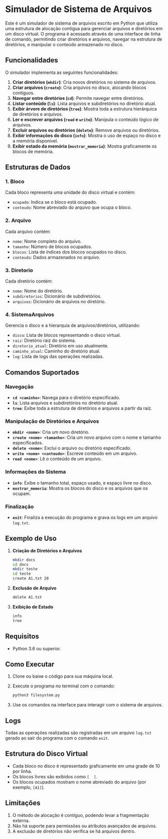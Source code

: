 
# Simulador de Sistema de Arquivos

Este é um simulador de sistema de arquivos escrito em Python que utiliza uma estrutura de alocação contígua para gerenciar arquivos e diretórios em um disco virtual. O programa é acessado através de uma interface de linha de comando, permitindo criar diretórios e arquivos, navegar na estrutura de diretórios, e manipular o conteúdo armazenado no disco.

## Funcionalidades

O simulador implementa as seguintes funcionalidades:
1. **Criar diretórios (`mkdir`)**: Cria novos diretórios no sistema de arquivos.
2. **Criar arquivos (`create`)**: Cria arquivos no disco, alocando blocos contíguos.
3. **Navegar entre diretórios (`cd`)**: Permite navegar entre diretórios.
4. **Listar conteúdo (`ls`)**: Lista arquivos e subdiretórios no diretório atual.
5. **Exibir árvore de diretórios (`tree`)**: Mostra toda a estrutura hierárquica de diretórios e arquivos.
6. **Ler e escrever arquivos (`read` e `write`)**: Manipula o conteúdo lógico de arquivos.
7. **Excluir arquivos ou diretórios (`delete`)**: Remove arquivos ou diretórios.
8. **Exibir informações do disco (`info`)**: Mostra o uso de espaço no disco e a memória disponível.
9. **Exibir estado da memória (`mostrar_memoria`)**: Mostra graficamente os blocos de memória.

## Estruturas de Dados

### 1. **Bloco**
Cada bloco representa uma unidade do disco virtual e contém:
- `ocupado`: Indica se o bloco está ocupado.
- `conteudo`: Nome abreviado do arquivo que ocupa o bloco.

### 2. **Arquivo**
Cada arquivo contém:
- `nome`: Nome completo do arquivo.
- `tamanho`: Número de blocos ocupados.
- `blocos`: Lista de índices dos blocos ocupados no disco.
- `conteudo`: Dados armazenados no arquivo.

### 3. **Diretorio**
Cada diretório contém:
- `nome`: Nome do diretório.
- `subdiretorios`: Dicionário de subdiretórios.
- `arquivos`: Dicionário de arquivos no diretório.

### 4. **SistemaArquivos**
Gerencia o disco e a hierarquia de arquivos/diretórios, utilizando:
- `disco`: Lista de blocos representando o disco virtual.
- `raiz`: Diretório raiz do sistema.
- `diretorio_atual`: Diretório em uso atualmente.
- `caminho_atual`: Caminho do diretório atual.
- `log`: Lista de logs das operações realizadas.

## Comandos Suportados

### Navegação
- **`cd <caminho>`**: Navega para o diretório especificado.
- **`ls`**: Lista arquivos e subdiretórios no diretório atual.
- **`tree`**: Exibe toda a estrutura de diretórios e arquivos a partir da raiz.

### Manipulação de Diretórios e Arquivos
- **`mkdir <nome>`**: Cria um novo diretório.
- **`create <nome> <tamanho>`**: Cria um novo arquivo com o nome e tamanho especificados.
- **`delete <nome>`**: Exclui o arquivo ou diretório especificado.
- **`write <nome> <conteudo>`**: Escreve conteúdo em um arquivo.
- **`read <nome>`**: Lê o conteúdo de um arquivo.

### Informações do Sistema
- **`info`**: Exibe o tamanho total, espaço usado, e espaço livre no disco.
- **`mostrar_memoria`**: Mostra os blocos do disco e os arquivos que os ocupam.

### Finalização
- **`exit`**: Finaliza a execução do programa e grava os logs em um arquivo `log.txt`.

## Exemplo de Uso

1. **Criação de Diretórios e Arquivos**
   ```bash
   mkdir docs
   cd docs
   mkdir teste
   cd teste
   create A1.txt 20
   ```

2. **Exclusão de Arquivo**
   ```bash
   delete A1.txt
   ```

3. **Exibição de Estado**
   ```bash
   info
   tree
   ```

## Requisitos

- Python 3.6 ou superior.

## Como Executar

1. Clone ou baixe o código para sua máquina local.
2. Execute o programa no terminal com o comando:
   ```bash
   python3 filesystem.py
   ```

3. Use os comandos na interface para interagir com o sistema de arquivos.

## Logs

Todas as operações realizadas são registradas em um arquivo `log.txt` gerado ao sair do programa com o comando `exit`.

## Estrutura do Disco Virtual

- Cada bloco no disco é representado graficamente em uma grade de 10 por linha.
- Os blocos livres são exibidos como `[  ]`.
- Os blocos ocupados mostram o nome abreviado do arquivo (por exemplo, `[A1]`).

## Limitações

1. O método de alocação é contíguo, podendo levar a fragmentação externa.
2. Não há suporte para permissões ou atributos avançados de arquivos.
3. A exclusão de diretórios não verifica se há arquivos dentro.
